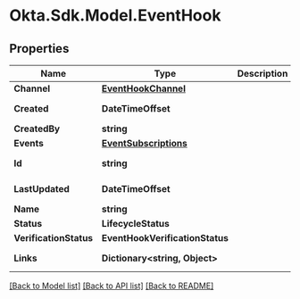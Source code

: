 # Okta.Sdk.Model.EventHook

## Properties

Name | Type | Description | Notes
------------ | ------------- | ------------- | -------------
**Channel** | [**EventHookChannel**](EventHookChannel.md) |  | [optional] 
**Created** | **DateTimeOffset** |  | [optional] [readonly] 
**CreatedBy** | **string** |  | [optional] 
**Events** | [**EventSubscriptions**](EventSubscriptions.md) |  | [optional] 
**Id** | **string** |  | [optional] [readonly] 
**LastUpdated** | **DateTimeOffset** |  | [optional] [readonly] 
**Name** | **string** |  | [optional] 
**Status** | **LifecycleStatus** |  | [optional] 
**VerificationStatus** | **EventHookVerificationStatus** |  | [optional] 
**Links** | **Dictionary&lt;string, Object&gt;** |  | [optional] [readonly] 

[[Back to Model list]](../README.md#documentation-for-models) [[Back to API list]](../README.md#documentation-for-api-endpoints) [[Back to README]](../README.md)

